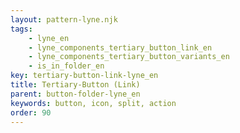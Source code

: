 ```yaml
---
layout: pattern-lyne.njk
tags: 
    - lyne_en
    - lyne_components_tertiary_button_link_en
    - lyne_components_tertiary_button_variants_en
    - is_in_folder_en
key: tertiary-button-link-lyne_en
title: Tertiary-Button (Link)
parent: button-folder-lyne_en
keywords: button, icon, split, action
order: 90
---
```


